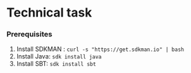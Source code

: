 # Technical task

### Prerequisites

1. Install SDKMAN : `curl -s "https://get.sdkman.io" | bash`
1. Install Java: `sdk install java`
1. Install SBT: `sdk install sbt`
